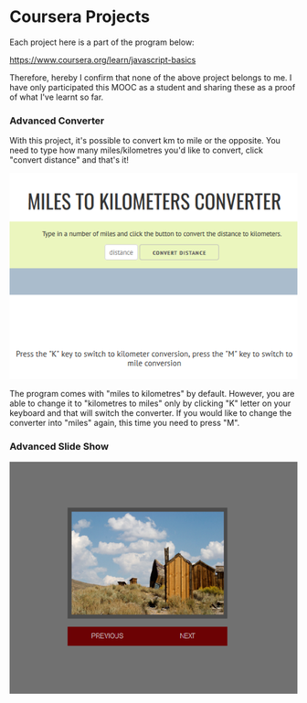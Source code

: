 # Coursera Projects

Each project here is a part of the program below: 

https://www.coursera.org/learn/javascript-basics

Therefore, hereby I confirm that none of the above project belongs to me. I have only participated this MOOC as a student and sharing these as a proof of what I've learnt so far. 

### Advanced Converter

With this project, it's possible to convert km to mile or the opposite. You need to type how many miles/kilometres you'd like to convert, click "convert distance" and that's it! 

![](/img/distance-converter.png)
 
 The program comes with "miles to kilometres" by default. However, you are able to change it to "kilometres to miles" only by clicking "K" letter on your keyboard and that will switch the converter. If you would like to change the converter into "miles" again, this time you need to press "M".

 ### Advanced Slide Show
 
 ![](/img/slide-show.png)
